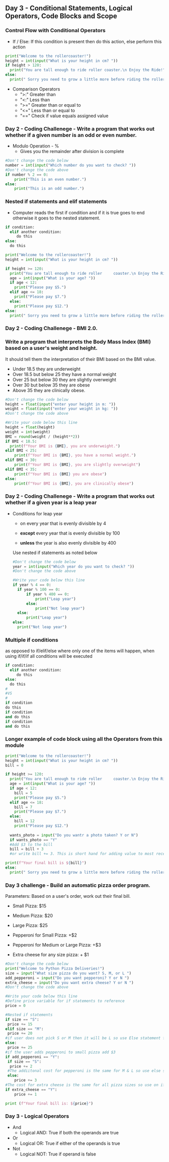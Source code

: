 ## Day 3 - Conditional Statements, Logical Operators, Code Blocks and Scope

### Control Flow with Conditional Operators
* If / Else: If this condition is present then do this action, else perform this action
``` python
print("Welcome to the rollercoaster!")
height = int(input("What is your height in cm? "))
if height > 120:
  print("You are tall enough to ride roller coaster.\n Enjoy the Ride!")
else:
  print(" Sorry you need to grow a little more before riding the rollercoaster.\n Please come back in a few years!")
```
* Comparison Operators
    - ">:" Greater than
    - "<:" Less than
    - ">=" Greater than or equal to
    - "<=" Less than or equal to
    - "==" Check if value equals assigned value

### Day 2 - Coding Challenege - Write a program that works out whether if a given number is an odd or even number.

* Modulo Operation - %
    - Gives you the remainder after division is complete
 
``` python
#Don't change the code below
number = int(input("Which number do you want to check? "))
#Don't change the code above
if number % 2 == 0:
    print("This is an even number.")
else: 
    print("This is an odd number.")
```
### Nested if statements and elif statements
* Computer reads the first if condition and if it is true goes to end otherwise it goes to the nested statement. 
``` python
if condition:
  elif another condition:
     do this
else:
  do this
```
``` python
print("Welcome to the rollercoaster!")
height = int(input("What is your height in cm? "))

if height >= 120:
  print("You are tall enough to ride roller     coaster.\n Enjoy the Ride!")
  age = int(input("What is your age? "))
  if age < 12:
    print("Please pay $5.")
  elif age <= 18: 
    print("Please pay $7.")
  else:
    print("Please pay $12.")
else:
  print(" Sorry you need to grow a little more before riding the rollercoaster.\n Please come back in a few years!")
```
### Day 2 - Coding Challenege - BMI 2.0. 
### Write a program that interprets the Body Mass Index (BMI) based on a user's weight and height.

It should tell them the interpretation of their BMI based on the BMI value.

* Under 18.5 they are underweight
* Over 18.5 but below 25 they have a normal weight
* Over 25 but below 30 they are slightly overweight
* Over 30 but below 35 they are obese
* Above 35 they are clinically obese.

``` python 
#Don't change the code below
height = float(input("enter your height in m: "))
weight = float(input("enter your weight in kg: "))
#Don't change the code above

#Write your code below this line
height = float(height)
weight = int(weight)
BMI = round(weight / (height**2))
if BMI < 18.5:
  print(f"Your BMI is {BMI}, you are underweight.")
elif BMI < 25:
    print(f"Your BMI is {BMI}, you have a normal weight.")
elif BMI < 30:
    print(f"Your BMI is {BMI}, you are slightly overweight") 
elif BMI < 35:
    print(f"Your BMI is {BMI} you are obese")
else:
    print(f"Your BMI is {BMI}, you are clinically obese")
```
### Day 2 - Coding Challenege - Write a program that works out whether if a given year is a leap year

* Conditions for leap year
  - on every year that is evenly divisible by 4 

  - **except** every year that is evenly divisible by 100 

  - **unless** the year is also evenly divisible by 400
 
  Use nested if statements as noted below

  ``` python
  #Don't change the code below
  year = int(input("Which year do you want to check? "))
  #Don't change the code above

  #Write your code below this line
  if year % 4 == 0:
    if year % 100 == 0:
        if year % 400 == 0:
            print("Leap year")
        else:
            print("Not leap year")
    else:
        print("Leap year")
  else:
    print("Not leap year")
  ```
### Multiple if conditions
as opposed to if/elif/else where only one of the items will happen, when using if/if/if all conditions will be executed
``` python
if condition:
  elif another condition:
     do this
else:
  do this
#
#VS
#
if condition
do this
if condition
and do this
if condition
and do this
```
### Longer example of code block using all the Operators from this module
``` python
print("Welcome to the rollercoaster!")
height = int(input("What is your height in cm? "))
bill = 0

if height >= 120:
  print("You are tall enough to ride roller     coaster.\n Enjoy the Ride!")
  age = int(input("What is your age? "))
  if age < 12:
    bill = 5
    print("Please pay $5.")
  elif age <= 18: 
    bill = 7
    print("Please pay $7.")
  else:
    bill = 12
    print("Please pay $12.")
    
  wants_photo = input("Do you wantr a photo taken? Y or N")
  if wants_photo == "Y"
  #Add $3 to the bill
  bill = bill + 3
  #or write bill += 3. This is short hand for adding value to most recently held value of the variable. 

print(f"Your final bill is ${bill}")
else:
  print(" Sorry you need to grow a little more before riding the rollercoaster.\n Please come back in a few years!")
```

### Day 3 challenge - Build an automatic pizza order program.

Parameters:
Based on a user's order, work out their final bill.

* Small Pizza: $15

* Medium Pizza: $20

* Large Pizza: $25

* Pepperoni for Small Pizza: +$2

* Pepperoni for Medium or Large Pizza: +$3

* Extra cheese for any size pizza: + $1

``` python
#Don't change the code below
print("Welcome to Python Pizza Deliveries!")
size = input("What size pizza do you want? S, M, or L ")
add_pepperoni = input("Do you want pepperoni? Y or N ")
extra_cheese = input("Do you want extra cheese? Y or N ")
#Don't change the code above

#Write your code below this line
#Define price variable for if statements to reference
price = 0

#Nested if statements
if size == "S":
 price += 15
elif size == "M":
 price += 20
#if user does not pick S or M then it will be L so use Else statement for this
else:
 price += 25
#if the user adds pepperoni to small pizza add $3
if add_pepperoni == "Y":
 if size == "S":
  price += 2
 #The addiitonal cost for pepperoni is the same for M & L so use else statement
 else:
    price += 3
#The cost for extra cheese is the same for all pizza sizes so use on if statement to ad $1 to the total
if extra_cheese == "Y":
    price += 1

print (f"Your final bill is: ${price}")
```
### Day 3 - Logical Operators

* And
  - Logical AND: True if both the operands are true
* Or
  - Logical OR: True if either of the operands is true
* Not
  - Logical NOT: True if operand is false
